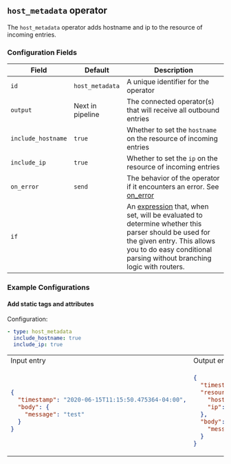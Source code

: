 ## `host_metadata` operator

The `host_metadata` operator adds hostname and ip to the resource of incoming entries.

### Configuration Fields

| Field              | Default          | Description                                                                                                                                                                                                                            |
| ---                | ---              | ---                                                                                                                                                                                                                                    |
| `id`               | `host_metadata`  | A unique identifier for the operator                                                                                                                                                                                                   |
| `output`           | Next in pipeline | The connected operator(s) that will receive all outbound entries                                                                                                                                                                       |
| `include_hostname` | `true`           | Whether to set the `hostname` on the resource of incoming entries                                                                                                                                                                      |
| `include_ip`       | `true`           | Whether to set the `ip` on the resource of incoming entries                                                                                                                                                                            |
| `on_error`         | `send`           | The behavior of the operator if it encounters an error. See [on_error](/docs/types/on_error.md)                                                                                                                                        |
| `if`               |                  | An [expression](/docs/types/expression.md) that, when set, will be evaluated to determine whether this parser should be used for the given entry. This allows you to do easy conditional parsing without branching logic with routers. |

### Example Configurations

#### Add static tags and attributes

Configuration:
```yaml
- type: host_metadata
  include_hostname: true
  include_ip: true
```

<table>
<tr><td> Input entry </td> <td> Output entry </td></tr>
<tr>
<td>

```json
{
  "timestamp": "2020-06-15T11:15:50.475364-04:00",
  "body": {
    "message": "test"
  }
}
```

</td>
<td>

```json
{
  "timestamp": "2020-06-15T11:15:50.475364-04:00",
  "resource": {
    "hostname": "my_host",
    "ip": "0.0.0.0",
  },
  "body": {
    "message": "test"
  }
}
```

</td>
</tr>
</table>
